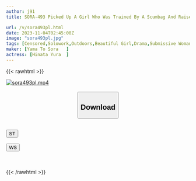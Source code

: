 ```yaml
---
author: j91
title: SORA-493 Picked Up A Girl Who Was Trained By A Scumbag And Raised As A Sex Toy. I Felt So Bad For The Abandoned Girl, So I Lived With Her And Was Kind To Her... Yura Hinata

url: /v/sora493pl.html
date: 2023-11-04T02:45:00Z
image: "sora493pl.jpg"
tags: [Censored,Solowork,Outdoors,Beautiful Girl,Drama,Submissive Woman	 ]
maker: [Yama To Sora   ]
actress: [Hinata Yura  ]
---
```



{{< rawhtml >}}

<div class="video" data-videoid="ywG1lxoJWbh1Wk8">
    <a href="javascript:;">
        <img src="https://my.j91.asia/v/sora493pl.jpg" width="WIDTH" height="HEIGHT" alt="sora493pl.mp4" loading="lazy">
    </a>
</div>

<script type="text/javascript" src="https://j91.asia/asset/on-demand-st.js"></script>

<br>
  <link rel="stylesheet" href="https://j91.asia/asset/bs5.css">
  
  <center>
  <button class="btn btn-primary" type="button" data-bs-toggle="collapse" data-bs-target=".multi-collapse" aria-expanded="false" aria-controls="multiCollapseExample1 multiCollapseExample2"><h2>Download</h2></button></center>
</p>
<div class="row">
  <div class="col">
    <div class="collapse multi-collapse" id="multiCollapseExample1">
      <div class="card card-body">
	      	      <br>
<div class="buttons">  
<a href="https://streamtape.to/v/ywG1lxoJWbh1Wk8"><button class="btn-hover color-3"><i class="fa fa-download"></i> ST</button></a></div>
    </div>
  </div>
</div>
  <div class="col">
    <div class="collapse multi-collapse" id="multiCollapseExample2">
      <div class="card card-body">
	      <br>
<div class="buttons">
    <a href="https://wolfstream.tv/gbq6i9corhyj"><button class="btn-hover color-9"><i class="fa fa-download"></i> WS</button></a></div>
<br><br>
      </div>
    </div>
  </div>
</div>

{{< /rawhtml >}}
